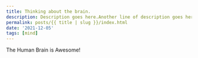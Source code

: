 ```yaml
---
title: Thinking about the brain. 
description: Description goes here.Another line of description goes here.And another line goes here. 
permalink: posts/{{ title | slug }}/index.html
date: '2021-12-05'
tags: [mind]
---
```

The Human Brain is Awesome! 
